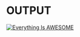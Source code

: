 # OUTPUT

[![Everything Is AWESOME](https://i.imgur.com/kaYtpRg.jpeg)](https://youtu.be/_ls-fagIDBE "Everything Is AWESOME")
